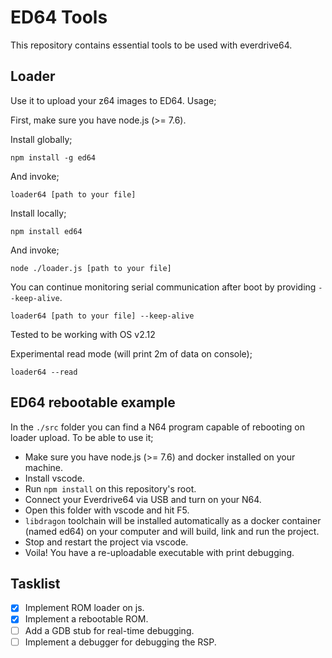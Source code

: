 # ED64 Tools

This repository contains essential tools to be used with everdrive64.

## Loader

Use it to upload your z64 images to ED64. Usage;

First, make sure you have node.js (>= 7.6).

Install globally;

    npm install -g ed64

And invoke;

    loader64 [path to your file]

Install locally;

    npm install ed64

And invoke;

    node ./loader.js [path to your file]

You can continue monitoring serial communication after boot by providing `--keep-alive`.

    loader64 [path to your file] --keep-alive

Tested to be working with OS v2.12

Experimental read mode (will print 2m of data on console);

    loader64 --read

## ED64 rebootable example

In the `./src` folder you can find a N64 program capable of rebooting on loader upload. To be able to use it;

- Make sure you have node.js (>= 7.6) and docker installed on your machine.
- Install vscode.
- Run `npm install` on this repository's root.
- Connect your Everdrive64 via USB and turn on your N64.
- Open this folder with vscode and hit F5.
- `libdragon` toolchain will be installed automatically as a docker container (named ed64) on your computer and will build, link and run the project.
- Stop and restart the project via vscode.
- Voila! You have a re-uploadable executable with print debugging.

## Tasklist

- [x] Implement ROM loader on js.
- [x] Implement a rebootable ROM.
- [ ] Add a GDB stub for real-time debugging.
- [ ] Implement a debugger for debugging the RSP.
